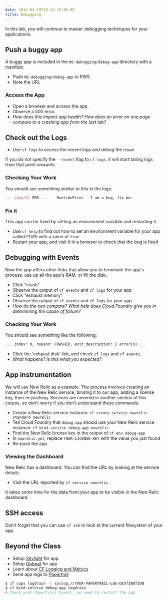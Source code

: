 ```yaml
---
date: 2016-04-19T19:21:15-06:00
title: Debugging
---
```


In this lab, you will continue to master debugging techniques for your applications.

## Push a buggy app

A buggy app is included in the `06-debugging/debug-app` directory with a manifest.

* Push `06-debugging/debug-app` to PWS
* Note the URL

### Access the App

* Open a browser and access the app.
* Observe a 500 error.
* _How does this impact app health? How does an error on one page compare to a crashing app from the last lab?_

## Check out the Logs

* Use `cf logs` to access the recent logs and debug the issue. 

If you do not specify the `--recent` flag to `cf logs`, it will start tailing logs from that point onwards.

### Checking Your Work

You should see something similar to this in the logs:

```sh
... [App/0] ERR ...  - RuntimeError - I am a bug, fix me:
```

### Fix it

This app can be fixed by setting an environment variable and restarting it.

* Use `cf help` to find out how to set an environment variable for your app called `FIXED` with a value of `true`
* Restart your app, and visit it in a browser to check that the bug is fixed

## Debugging with Events

Now the app offers other links that allow you to terminate the app's process, use up all the app's RAM, or fill the disk.

* Click "crash"
* Observe the output of `cf events` and `cf logs` for your app
* Click "exhaust memory" 
* Observe the output of `cf events` and `cf logs` for your app
* _How do the two compare? What help does Cloud Foundry give you in determining the cause of failure?_

### Checking Your Work

You should see something like the following:

```sh
... index: 0, reason: CRASHED, exit_description: 2 error(s) ...
```

* Click the 'exhaust disk' link, and check `cf logs` and `cf events`.
* _What happens? Is this what you expected?_

## App instrumentation

We will use New Relic as a example.  The process involves creating an instance of the New Relic service, binding it to our app, adding a license key, then re-pushing. Services are covered in another section of this course, so don't worry if you don't understand these commands.

* Create a New Relic service instance: `cf create-service newrelic standard newrelic`
* Tell Cloud Foundry that `debug-app` should use your New Relic service instance: `cf bind-service debug-app newrelic`
* Find the New Relic license key in the output of `cf env debug-app`
* In `newrelic.yml`, replace `YOUR-LICENSE-KEY` with the value you just found
* Re-push the app

### Viewing the Dashboard

New Relic has a dashboard. You can find the URL by looking at the service details.

* Visit the URL reported by `cf service newrelic`

It takes some time for the data from your app to be visible in the New Relic dashboard.


## SSH access

Don't forget that you can use `cf ssh` to look at the current filesystem of your app.


## Beyond the Class

* Setup [Skylight](https://www.skylight.io/) for app
* Setup [Opbeat](https://opbeat.com/) for app
* Learn about [CF Logging and Metrics](http://www.cfsummit.com/sites/cfs2015/files/pages/files/cfsummit15_king.pdf)
* Send app logs to [Papertrail](https://papertrailapp.com/)

```sh
$ cf cups logdrain -l syslog://YOUR-PAPERTRAIL-LOG-DESTINATION
$ cf bind-service debug-app logdrain
# Check your Papertrail Events, no need to restart the app
```
